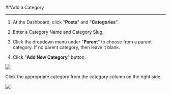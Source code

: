 ##Add a Category

---------------------
1. At the Dashboard, click "**Posts**" and "**Categories**".

2. Enter a Category Name and Category Slug.

3. Click the dropdown menu under "**Parent**" to choose from a parent category. If no parent category, then leave it blank.

4. Click "**Add New Category**" button.

<img src="https://cloud.githubusercontent.com/assets/7699775/7001425/66dae5ca-dc73-11e4-8799-be2318c6d3ab.png">

Click the appropriate category from the category column on the right side. 

<img src="https://cloud.githubusercontent.com/assets/7699775/7001476/657da400-dc74-11e4-8c42-bcc68682cd58.png">
